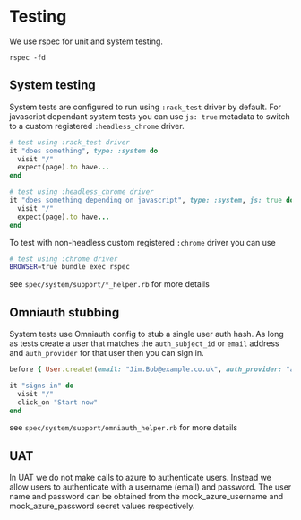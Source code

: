 # Testing

We use rspec for unit and system testing.

```shell
rspec -fd
```

## System testing

System tests are configured to run using `:rack_test` driver by default. For javascript dependant system tests you can use `js: true` metadata to switch to a custom registered `:headless_chrome` driver.

```ruby
# test using :rack_test driver
it "does something", type: :system do
  visit "/"
  expect(page).to have...
end

# test using :headless_chrome driver
it "does something depending on javascript", type: :system, js: true do
  visit "/"
  expect(page).to have...
end

```

To test with non-headless custom registered `:chrome` driver you can use
```sh
# test using :chrome driver
BROWSER=true bundle exec rspec
```

see `spec/system/support/*_helper.rb` for more details

## Omniauth stubbing

System tests use Omniauth config to stub a single user auth hash. As long as tests create a user that matches the `auth_subject_id` or `email` address and `auth_provider` for that user then you can sign in.

```ruby
before { User.create!(email: "Jim.Bob@example.co.uk", auth_provider: "azure_ad") }

it "signs in" do
  visit "/"
  click_on "Start now"
end
```

see `spec/system/support/omniauth_helper.rb` for more details

## UAT

In UAT we do not make calls to azure to authenticate users. Instead we allow users to authenticate with a username (email) and password. The user name and password can be obtained from the mock_azure_username and mock_azure_password secret values respectively.

